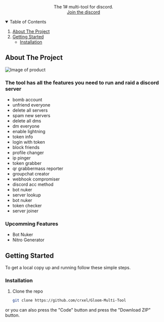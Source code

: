 <br />
<p align="center">

                 
  <h3 align="center"></h3>

  <p align="center">
    The 1# multi-tool for discord.  
    <br />
    <a href="https://dsc.gg/gloomx">Join the discord</a>
  </p>
</p>

<details open="open">
  <summary>Table of Contents</summary>
  <ol>
    <li>
      <a href="#about-the-project">About The Project</a>
      <ul>
      </ul>
    </li>
    <li>
      <a href="#getting-started">Getting Started</a>
      <ul>
        <li><a href="#installation">Installation</a></li>
      </ul>
    </li>
  </ol>
</details>

## About The Project

<img src="https://cdn.discordapp.com/attachments/987019645116637195/1049045635661320232/Untitled4_20221204143243.png" alt="Image of product">

### The tool has all the features you need to run and raid a discord server  

+ bomb account
+ unfriend everyone
+ delete all servers
+ spam new servers
+ delete all dms
+ dm everyone
+ enable lightning
+ token info
+ login with token
+ block friends
+ profile changer
+ ip pinger
+ token grabber
+ qr grabbermass reporter
+ groupchat creator
+ webhook compromiser
+ discord acc method
+ bot nuker
+ server lookup
+ bot nuker
+ token checker
+ server joiner



### Upcomming Features

- Bot Nuker
- Nitro Generator

## Getting Started

To get a local copy up and running follow these simple steps.

### Installation

1. Clone the repo
   ```sh
   git clone https://github.com/crxel/Gloom-Multi-Tool
   ```
or you can also press the "Code" button and press the "Download ZIP" button.

